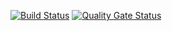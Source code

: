 [![Build Status](https://travis-ci.com/swsnu/swpp2021-team8.svg?branch=main)](https://travis-ci.com/swsnu/swpp2021-team8)
[![Quality Gate Status](https://sonarcloud.io/api/project_badges/measure?project=swsnu_swpp2021-team8&metric=alert_status)](https://sonarcloud.io/dashboard?id=swsnu_swpp2021-team8)
